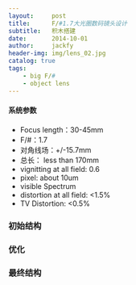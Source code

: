 ```yaml
---
layout:     post
title:      F/#1.7大光圈数码镜头设计
subtitle:   积木搭建
date:       2014-10-01
author:     jackfy
header-img: img/lens_02.jpg
catalog: true
tags:
    - big F/#
    - object lens
---
```


#### 系统参数

- Focus length：30-45mm
- F/#：1.7
- 对角线场：+/-15.7mm
- 总长： less than 170mm
- vignitting at all field: 0.6
- pixel: about 10um
- visible Spectrum
- distortion at all field: <1.5%
- TV Distortion: <0.5%

### 初始结构



### 优化


### 最终结构



